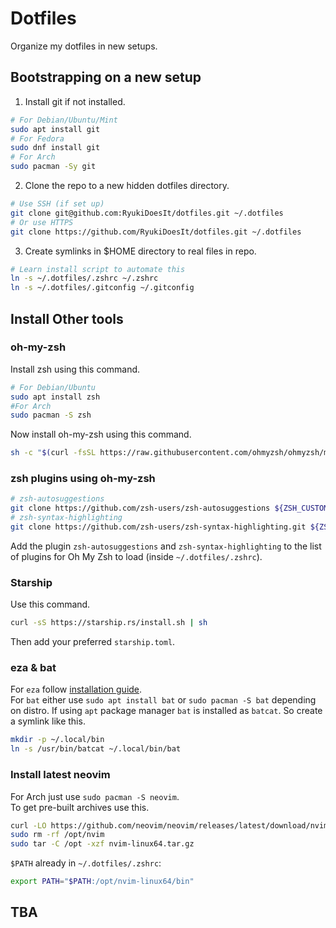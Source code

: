 # Dotfiles

Organize my dotfiles in new setups.

## Bootstrapping on a new setup

1. Install git if not installed.

```zsh
# For Debian/Ubuntu/Mint
sudo apt install git
# For Fedora
sudo dnf install git
# For Arch
sudo pacman -Sy git
```

2. Clone the repo to a new hidden dotfiles directory.

```zsh
# Use SSH (if set up)
git clone git@github.com:RyukiDoesIt/dotfiles.git ~/.dotfiles
# Or use HTTPS
git clone https://github.com/RyukiDoesIt/dotfiles.git ~/.dotfiles
```

3. Create symlinks in $HOME directory to real files in repo.

```zsh
# Learn install script to automate this
ln -s ~/.dotfiles/.zshrc ~/.zshrc
ln -s ~/.dotfiles/.gitconfig ~/.gitconfig
```

## Install Other tools

### oh-my-zsh

Install zsh using this command.

```zsh
# For Debian/Ubuntu
sudo apt install zsh
#For Arch
sudo pacman -S zsh
```

Now install oh-my-zsh using this command.

```zsh
sh -c "$(curl -fsSL https://raw.githubusercontent.com/ohmyzsh/ohmyzsh/master/tools/install.sh)"
```

### zsh plugins using oh-my-zsh

```zsh
# zsh-autosuggestions
git clone https://github.com/zsh-users/zsh-autosuggestions ${ZSH_CUSTOM:-~/.oh-my-zsh/custom}/plugins/zsh-autosuggestions
# zsh-syntax-highlighting
git clone https://github.com/zsh-users/zsh-syntax-highlighting.git ${ZSH_CUSTOM:-~/.oh-my-zsh/custom}/plugins/zsh-syntax-highlighting
```

Add the plugin `zsh-autosuggestions` and `zsh-syntax-highlighting` to the list of plugins for Oh My Zsh to load (inside `~/.dotfiles/.zshrc`).

### Starship

Use this command.

```bash
curl -sS https://starship.rs/install.sh | sh
```
Then add your preferred `starship.toml`.

### eza & bat

For `eza` follow [installation guide](https://github.com/eza-community/eza/blob/main/INSTALL.md "eza installation guide"). <br>
For `bat` either use `sudo apt install bat` or `sudo pacman -S bat` depending on distro. If using `apt` package manager `bat` is installed as `batcat`. So create a symlink like this.

```zsh
mkdir -p ~/.local/bin
ln -s /usr/bin/batcat ~/.local/bin/bat
```

### Install latest neovim

For Arch just use `sudo pacman -S neovim`. <br>
To get pre-built archives use this.

```zsh
curl -LO https://github.com/neovim/neovim/releases/latest/download/nvim-linux64.tar.gz
sudo rm -rf /opt/nvim
sudo tar -C /opt -xzf nvim-linux64.tar.gz
```
`$PATH` already in `~/.dotfiles/.zshrc`:

```sh
export PATH="$PATH:/opt/nvim-linux64/bin"
```

## TBA
